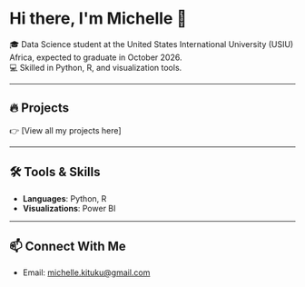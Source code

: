 # Hi there, I'm Michelle 👋  

🎓 Data Science student at the United States International University (USIU) Africa, expected to graduate in October 2026.  
💻 Skilled in Python, R, and visualization tools.    

---

## 🔥 Projects
👉 [View all my projects here]

---

## 🛠️ Tools & Skills
- **Languages**: Python, R  
- **Visualizations**: Power BI

---

## 📫 Connect With Me
- Email: michelle.kituku@gmail.com  

